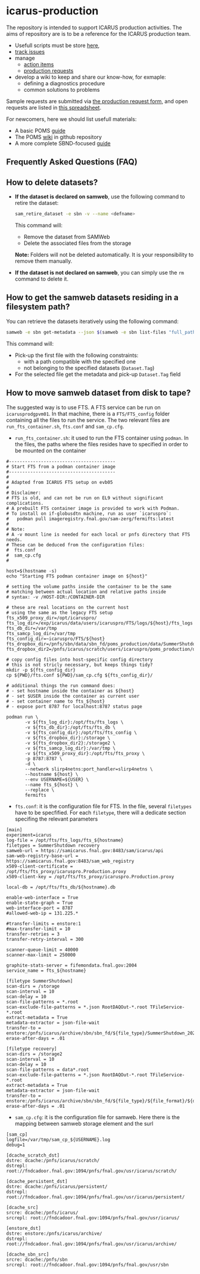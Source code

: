 # icarus-production
The repository is intended to support ICARUS production activities. The aims of repository are is to be a reference for the ICARUS production team.
- Usefull scripts must be store [here](https://github.com/SBNSoftware/sbnutil),
- [track issues](https://github.com/SBNSoftware/icarus-production/issues)
- manage
  - [action items](https://github.com/orgs/SBNSoftware/projects/32)
  - [production requests](https://github.com/orgs/SBNSoftware/projects/49)
- develop a wiki to keep and share our know-how, for exmaple:
  - defining a 	diagnostics procedure
  - common solutions to problems

Sample requests are submitted via [the production request form](https://docs.google.com/forms/d/e/1FAIpQLScqdJRTznIZHRXsRsVegg_DEsHiEmdIh_p1y7uZS76_f2y1qw/viewform), and open requests are listed in [this spreadsheet](https://docs.google.com/spreadsheets/d/17mFPGsP7gw4GRLSCwIL15QrtUnLVri_2k2Wjzhd6Ork).

For newcomers, here we should list usefull materials:
- A basic POMS [guide](https://github.com/SBNSoftware/icarus_production_guide)
- The POMS [wiki](https://github.com/fermitools/poms/wiki) in github repository
- A more complete SBND-focused [guide](https://docs.google.com/document/d/1faX8JG3wHwjWl69GtFvojW2zB_IJ3zL0p8DzpwG93bk/edit?tab=t.0#heading=h.8u5f5oi2k2ce)

## Frequently Asked Questions (FAQ)

## How to delete datasets?

- **If the dataset is declared on samweb**, use the following command to retire the dataset:
  
  ```bash
  sam_retire_dataset -e sbn -v --name <defname>
  ```

  This command will:
  - Remove the dataset from SAMWeb
  - Delete the associated files from the storage
  
  **Note:** Folders will not be deleted automatically. It is your responsibility to remove them manually.

- **If the dataset is not declared on samweb**, you can simply use the `rm` command to delete it.

## How to get the samweb datasets residing in a filesystem path?

You can retrieve the datasets iteratively using the following command:

```bash
samweb -e sbn get-metadata --json $(samweb -e sbn list-files "full_path like 'dcache:/pnfs/sbn/data/sbn_fd/poms_production/2023A_ICARUS_BNB_Intime_Cosmics/%' and Dataset.Tag != 'icaruspro_production_v09_72_00_04_2023A_ICARUS_BNB_Intime_Cosmics_small_BNB_sample_calibtuple' and Dataset.Tag != 'icaruspro_production_v09_72_00_04_2023A_ICARUS_BNB_Intime_Cosmics_small_BNB_sample_caf' with limit 1") 2> /dev/null | jq -r '."Dataset.Tag"' 2> /dev/null
```

This command will:
- Pick-up the first file with the following constraints:
  - with a path compatible with the specified one
  - not belonging to the specified datasets (`Dataset.Tag`)
- For the selected file get the metadata and pick-up `Dataset.Tag` field

## How to move samweb dataset from disk to tape?

The suggested way is to use FTS. A FTS service can be run on `icarusprodgpvm01`. In that machine, there is a `FTS/FTS_config` folder containing all the files to run the service. The two relevant files are `run_fts_container.sh`, `fts.conf` and `sam_cp.cfg`.

- `run_fts_container.sh`: it used to run the FTS container using `podman`. In the files, the paths where the files resides have to specified in order to be mounted on the container

```
#----------------------------------------
# Start FTS from a podman container image
#----------------------------------------
#
# Adapted from ICARUS FTS setup on evb05
#
# Disclaimer:
# FTS is old, and can not be run on EL9 without significant complications.
# A prebuilt FTS container image is provided to work with Podman.
# To install on if-globusdtn machine, run as user `icaruspro`:
#   podman pull imageregistry.fnal.gov/sam-zerg/fermifts:latest
#
# Note:
# A -v mount line is needed for each local or pnfs directory that FTS needs.
# These can be deduced from the configuration files:
#  fts.conf
#  sam_cp.cfg
#

host=$(hostname -s)
echo "Starting FTS podman container image on ${host}"

# setting the volume paths inside the container to be the same
# matching between actual location and relative paths inside
# syntax: -v /HOST-DIR:/CONTAINER-DIR

# these are real locations on the current host
# using the same as the legacy FTS setup
fts_x509_proxy_dir=/opt/icaruspro/
fts_log_dir=/exp/icarus/data/users/icaruspro/FTS/logs/${host}/fts_logs
fts_db_dir=/var/tmp
fts_samcp_log_dir=/var/tmp
fts_config_dir=~icaruspro/FTS/${host}
fts_dropbox_dir=/pnfs/sbn/data/sbn_fd/poms_production/data/SummerShutdown
fts_dropbox_dir2=/pnfs/icarus/scratch/users/icaruspro/poms_production/data/keepup/v09_63_00_02p04

# copy config files into host-specific config directory
# this is not stricly necessary, but keeps things tidy?
mkdir -p ${fts_config_dir}
cp ${PWD}/fts.conf ${PWD}/sam_cp.cfg ${fts_config_dir}/

# additional things the run command does:
# - set hostname inside the container as ${host}
# - set $USER inside the container as current user
# - set container name to fts_${host}
# - expose port 8787 for localhost:8787 status page

podman run \
       -v ${fts_log_dir}:/opt/fts/fts_logs \
       -v ${fts_db_dir}:/opt/fts/fts_db \
       -v ${fts_config_dir}:/opt/fts/fts_config \
       -v ${fts_dropbox_dir}:/storage \
       -v ${fts_dropbox_dir2}:/storage2 \
       -v ${fts_samcp_log_dir}:/var/tmp \
       -v ${fts_x509_proxy_dir}:/opt/fts/fts_proxy \
       -p 8787:8787 \
       -d \
       --network slirp4netns:port_handler=slirp4netns \
       --hostname ${host} \
       --env USERNAME=${USER} \
       --name fts_${host} \
       --replace \
       fermifts
```

- `fts.conf`: it is the configuration file for FTS. In the file, several `filetypes` have to be specfified. For each `filetype`, there will a dedicate section specifing the relevant parameters

```
[main]
experiment=icarus
log-file = /opt/fts/fts_logs/fts_${hostname}
filetypes = SummerShutdown recovery
samweb-url = https://samicarus.fnal.gov:8483/sam/icarus/api
sam-web-registry-base-url = https://samicarus.fnal.gov:8483/sam_web_registry
x509-client-certificate = /opt/fts/fts_proxy/icaruspro.Production.proxy
x509-client-key = /opt/fts/fts_proxy/icaruspro.Production.proxy

local-db = /opt/fts/fts_db/${hostname}.db

enable-web-interface = True
enable-state-graph = True
web-interface-port = 8787
#allowed-web-ip = 131.225.*

#transfer-limits = enstore:1
#max-transfer-limit = 10
transfer-retries = 3
transfer-retry-interval = 300

scanner-queue-limit = 40000
scanner-max-limit = 250000

graphite-stats-server = fifemondata.fnal.gov:2004
service_name = fts_${hostname}

[filetype SummerShutdown]
scan-dirs = /storage
scan-interval = 10
scan-delay = 10
scan-file-patterns = *.root
scan-exclude-file-patterns = *.json RootDAQOut-*.root TFileService-*.root
extract-metadata = True
metadata-extractor = json-file-wait
transfer-to = enstore:/pnfs/icarus/archive/sbn/sbn_fd/${file_type}/SummerShutdown_2024/${file_format}/${file_id[8/2]}
erase-after-days = .01

[filetype recovery]
scan-dirs = /storage2
scan-interval = 10
scan-delay = 10
scan-file-patterns = data*.root
scan-exclude-file-patterns = *.json RootDAQOut-*.root TFileService-*.root
extract-metadata = True
metadata-extractor = json-file-wait
transfer-to = enstore:/pnfs/icarus/archive/sbn/sbn_fd/${file_type}/${file_format}/${data_tier}/${data_stream}/${production.type}/${production.name}/${icarus_project.software}/${icarus_project.name}/${icarus_project.stage}/${icarus_project.version}/${run_number[8/2]}
erase-after-days = .01
```

- `sam_cp.cfg`: it is the configuration file for samweb. Here there is the mapping between samweb storage element and the surl

```
[sam_cp]
logfile=/var/tmp/sam_cp_${USERNAME}.log
debug=1

[dcache_scratch_dst]
dstre: dcache:/pnfs/icarus/scratch/
dstrepl: root://fndcadoor.fnal.gov:1094/pnfs/fnal.gov/usr/icarus/scratch/

[dcache_persistent_dst]
dstre: dcache:/pnfs/icarus/persistent/
dstrepl: root://fndcadoor.fnal.gov:1094/pnfs/fnal.gov/usr/icarus/persistent/

[dcache_src]
srcre: dcache:/pnfs/icarus/
srcrepl: root://fndcadoor.fnal.gov:1094/pnfs/fnal.gov/usr/icarus/

[enstore_dst]
dstre: enstore:/pnfs/icarus/archive/
dstrepl: root://fndcadoor.fnal.gov:1094/pnfs/fnal.gov/usr/icarus/archive/

[dcache_sbn_src]
srcre: dcache:/pnfs/sbn
srcrepl: root://fndcadoor.fnal.gov:1094/pnfs/fnal.gov/usr/sbn
```
